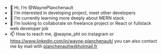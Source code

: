- 👋 Hi, I’m @WaynePlanchenault
- 👀 I’m interested in developing project, meet other developers
- 🌱 I’m currently learning more deeply about MERN stack
- 💞️ I’m looking to collaborate on freelance project or React or fullstack web developer job
- 📫 How to reach me, @wayne_pht on instagram or https://www.linkedin.com/in/wayne-planchenault/ you can also contact me by mail with planchenaultw@hotmail.fr

<!---
WaynePlanchenault/WaynePlanchenault is a ✨ special ✨ repository because its `README.md` (this file) appears on your GitHub profile.
You can click the Preview link to take a look at your changes.
--->
